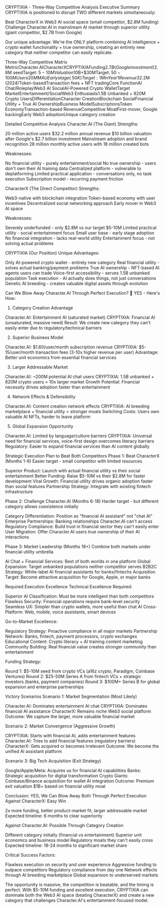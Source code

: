 CRYPTIXIA - Three-Way Competitive Analysis
Executive Summary
CRYPTIXIA is positioned to disrupt TWO different markets simultaneously:

Beat CharacterX in Web3 AI social space (small competitor, $2.8M funding)
Challenge Character.AI in mainstream AI market through superior utility (giant competitor, $2.7B from Google)

Our unique advantage: We're the ONLY platform combining AI intelligence + crypto wallet functionality + true ownership, creating an entirely new category that neither competitor can easily replicate.

Three-Way Competitive Matrix
MetricCharacter.AICharacterXCRYPTIXIAFunding$2.7B (Google investment)$2.8M seedTarget: $5-10MValuation$10B+$30MTarget: $50-100MUsers20M MAUEarly stage (~50K)Target: 1M in Year 1Revenue$32.2M (2024)Token-basedTransaction fees + NFT tradingCore FunctionAI Chat/RoleplayWeb3 AI SocialAI-Powered Crypto WalletTarget MarketEntertainment/SocialWeb3 Enthusiasts1.5B Unbanked + 820M Crypto UsersDifferentiationCharacter CreationBlockchain SocialFinancial Utility + True AI OwnershipBusiness ModelSubscriptionsToken EconomyTransaction-based RevenueCompetitive MoatFirst-mover, Google backingEarly Web3 adoptionUnique category creation

Detailed Competitive Analysis
Character.AI (The Giant)
Strengths:

20 million active users
$32.2 million annual revenue
$10 billion valuation after Google's $2.7 billion investment
Mainstream adoption and brand recognition
28 million monthly active users with 18 million created bots

Weaknesses:

No financial utility - purely entertainment/social
No true ownership - users don't own their AI training data
Centralized platform - vulnerable to deplatforming
Limited practical application - conversations only, no task execution
Subscription model - recurring payment friction

CharacterX (The Direct Competitor)
Strengths:

Web3-native with blockchain integration
Token-based economy with user incentives
Decentralized social networking approach
Early mover in Web3 AI space

Weaknesses:

Severely underfunded - only $2.8M vs our target $5-10M
Limited practical utility - social entertainment focus
Small user base - early stage adoption
No financial integration - lacks real-world utility
Entertainment focus - not solving actual problems

CRYPTIXIA (Our Position)
Unique Advantages:

Only AI-powered crypto wallet - entirely new category
Real financial utility - solves actual banking/payment problems
True AI ownership - NFT-based AI agents users can trade
Voice-first accessibility - serves 1.5B unbanked population
Task execution - AI actually does things, not just conversations
Genetic AI breeding - creates valuable digital assets through evolution


Can We Blow Away Character.AI Through Perfect Execution?
🎯 YES - Here's How:
1. Category Creation Advantage

Character.AI: Entertainment AI (saturated market)
CRYPTIXIA: Financial AI (unsaturated, massive need)
Result: We create new category they can't easily enter due to regulatory/technical barriers

2. Superior Business Model

Character.AI: $1.60/user/month subscription revenue
CRYPTIXIA: $5-15/user/month transaction fees (3-10x higher revenue per user)
Advantage: Better unit economics from essential financial services

3. Larger Addressable Market

Character.AI: ~200M potential AI chat users
CRYPTIXIA: 1.5B unbanked + 820M crypto users = 10x larger market
Growth Potential: Financial necessity drives adoption faster than entertainment

4. Network Effects & Defensibility

Character.AI: Content creation network effects
CRYPTIXIA: AI breeding marketplace + financial utility = stronger moats
Switching Costs: Users own valuable AI NFTs, harder to leave platform

5. Global Expansion Opportunity

Character.AI: Limited by language/culture barriers
CRYPTIXIA: Universal need for financial services, voice-first design overcomes literacy barriers
Regulatory: Easier to expand financial services than AI content globally


Strategic Execution Plan to Beat Both Competitors
Phase 1: Beat CharacterX (Months 1-6)
Easier target - small competitor with limited resources

Superior Product: Launch with actual financial utility vs their social entertainment
Better Funding: Raise $5-10M vs their $2.8M for faster development
Viral Growth: Financial utility drives organic adoption faster than social features
Partnership Strategy: Integrate with existing fintech infrastructure

Phase 2: Challenge Character.AI (Months 6-18)
Harder target - but different category allows coexistence initially

Category Differentiation: Position as "financial AI assistant" not "chat AI"
Enterprise Partnerships: Banking relationships Character.AI can't access
Regulatory Compliance: Build trust in financial sector they can't easily enter
User Migration: Offer Character.AI users true ownership of their AI interactions

Phase 3: Market Leadership (Months 18+)
Combine both markets under financial utility umbrella

AI Chat + Financial Services: Best of both worlds in one platform
Global Expansion: Target unbanked populations neither competitor serves
B2B2C Strategy: White-label AI financial assistants for banks/fintechs
Acquisition Target: Become attractive acquisition for Google, Apple, or major banks


Required Execution Excellence
Technical Excellence Required:

Superior AI Classification: Must be more intelligent than both competitors
Flawless Security: Financial operations require bank-level security
Seamless UX: Simpler than crypto wallets, more useful than chat AI
Cross-Platform: Web, mobile, voice assistants, smart devices

Go-to-Market Excellence:

Regulatory Strategy: Proactive compliance in all major markets
Partnership Network: Banks, fintech, payment processors, crypto exchanges
Educational Content: Crypto literacy + AI training content marketing
Community Building: Real financial value creates stronger community than entertainment

Funding Strategy:

Round 1: $5-10M seed from crypto VCs (a16z crypto, Paradigm, Coinbase Ventures)
Round 2: $25-50M Series A from fintech VCs + strategic investors (banks, payment companies)
Round 3: $100M+ Series B for global expansion and enterprise partnerships


Victory Scenarios
Scenario 1: Market Segmentation (Most Likely)

Character.AI: Dominates entertainment AI chat
CRYPTIXIA: Dominates financial AI assistance
CharacterX: Remains niche Web3 social platform
Outcome: We capture the larger, more valuable financial market

Scenario 2: Market Convergence (Aggressive Growth)

CRYPTIXIA: Starts with financial AI, adds entertainment features
Character.AI: Tries to add financial features (regulatory barriers)
CharacterX: Gets acquired or becomes irrelevant
Outcome: We become the unified AI assistant platform

Scenario 3: Big Tech Acquisition (Exit Strategy)

Google/Apple/Meta: Acquires us for financial AI capabilities
Banks: Strategic acquisition for digital transformation
Crypto Giants: Coinbase/Binance acquisition for wallet AI integration
Outcome: Premium exit valuation $1B+ based on financial utility moat


Conclusion: YES, We Can Blow Away Both Through Perfect Execution
Against CharacterX: Easy Win

2x more funding, better product-market fit, larger addressable market
Expected timeline: 6 months to clear superiority

Against Character.AI: Possible Through Category Creation

Different category initially (financial vs entertainment)
Superior unit economics and business model
Regulatory moats they can't easily cross
Expected timeline: 18-24 months to significant market share

Critical Success Factors:

Flawless execution on security and user experience
Aggressive funding to outpace competitors
Regulatory compliance from day one
Network effects through AI breeding marketplace
Global expansion to underserved markets

The opportunity is massive, the competition is beatable, and the timing is perfect. With $5-10M funding and excellent execution, CRYPTIXIA can dominate both the Web3 AI space (beating CharacterX) and create a new category that challenges Character.AI's entertainment-focused model.
